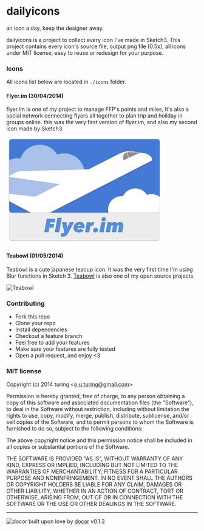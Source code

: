 # dailyicons 

an icon a day, keep the designer away.

dailyicons is a project to collect every icon I've made in Sketch3. This project contains every icon's source file, output png file (0.5x), all icons under MIT license, easy to reuse or redesign for your purpose.

### Icons

All icons list below are located in `./icons` folder.

#### Flyer.im (30/04/2014)

flyer.im is one of my project to manage FFP's points and miles, It's also a social network connecting flyers all together to plan trip and hoilday in groups online. this was the very first version of flyer.im, and also my second icon made by Sketch3.

![Flyer.im](./icons/flyer.im/flyer.im.png)

#### Teabowl (01/05/2014)

Teabowl is a cute japanese teacup icon. It was the very first time I'm using Blur functions in Sketch 3. [Teabowl](https://github.com/turingou/teabowl) is also one of my open source projects.

![Teabowl]('./icons/teabowl/teabowl.png')

### Contributing
- Fork this repo
- Clone your repo
- Install dependencies
- Checkout a feature branch
- Feel free to add your features
- Make sure your features are fully tested
- Open a pull request, and enjoy <3

### MIT license
Copyright (c) 2014 turing &lt;o.u.turing@gmail.com&gt;

Permission is hereby granted, free of charge, to any person obtaining a copy
of this software and associated documentation files (the &quot;Software&quot;), to deal
in the Software without restriction, including without limitation the rights
to use, copy, modify, merge, publish, distribute, sublicense, and/or sell
copies of the Software, and to permit persons to whom the Software is
furnished to do so, subject to the following conditions:

The above copyright notice and this permission notice shall be included in
all copies or substantial portions of the Software.

THE SOFTWARE IS PROVIDED &quot;AS IS&quot;, WITHOUT WARRANTY OF ANY KIND, EXPRESS OR
IMPLIED, INCLUDING BUT NOT LIMITED TO THE WARRANTIES OF MERCHANTABILITY,
FITNESS FOR A PARTICULAR PURPOSE AND NONINFRINGEMENT. IN NO EVENT SHALL THE
AUTHORS OR COPYRIGHT HOLDERS BE LIABLE FOR ANY CLAIM, DAMAGES OR OTHER
LIABILITY, WHETHER IN AN ACTION OF CONTRACT, TORT OR OTHERWISE, ARISING FROM,
OUT OF OR IN CONNECTION WITH THE SOFTWARE OR THE USE OR OTHER DEALINGS IN
THE SOFTWARE.

---
![docor](https://cdn1.iconfinder.com/data/icons/windows8_icons_iconpharm/26/doctor.png)
built upon love by [docor](https://github.com/turingou/docor.git) v0.1.3